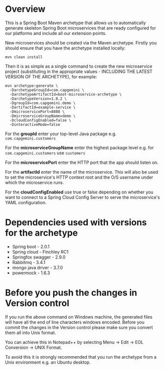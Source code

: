 # Overview

This is a Spring Boot Maven archetype that allows us to automatically generate skeleton Spring Boot microservices that are ready configured for our platforms and include all our extension points.

New microservices should be created via the Maven archetype. Firstly you should ensure that you have the archetype installed locally:

`mvn clean install`

Then it is as simple as a single command to create the new microservice project (substituting in the appropriate values - INCLUDING THE LATEST VERSION OF THE ARCHETYPE), for example:

```
mvn archetype:generate \
  -DarchetypeGroupId=com.capgemini \
  -DarchetypeArtifactId=boot-microservice-archetype \
  -DarchetypeVersion=1.0.2 \
  -DgroupId=com.capgemini.demo \
  -DartifactId=example-service \
  -DmicroservicePort=8888 \
  -DmicroserviceGroupName=demo \
  -DcloudConfigEnabled=false \
  -DinteractiveMode=false
```

For the **groupId** enter your top-level Java package e.g. `com.capgemini.customers`

For the **microserviceGroupName** enter the highest package level e.g. for `com.capgemini.customers` use `customers`

For the **microservicePort** enter the HTTP port that the app should listen on.

For the **artifactId** enter the name of the microservice. This will also be used to set the microservice's HTTP context root and the O/S username under which the microservice runs.

For the **cloudConfigEnabled** use true or false depending on whether you want to connect to a Spring Cloud Config Server to serve the microservice's YAML configuration.

# Dependencies used with versions for the archetype

* Spring boot - 2.0.1
* Spring cloud - Finchley RC1
* Springfox swagger - 2.9.0
* Rabbitmq - 3.4.1
* mongo java driver - 3.7.0
* powermock - 1.6.3

# Before you push the changes in Version control

If you run the above command on Windows machine, the generated files will have all the end of line characters windows encoded. Before you commit the changes in the Version control please make sure you convert them all into Unix format.

You can achieve this in Notepad++ by selecting Menu -> Edit -> EOL Conversion -> UNIX Format.

To avoid this it is strongly recommended that you run the archetype from a Unix environment e.g. an Ubuntu desktop.
